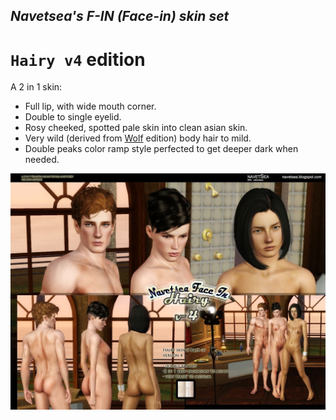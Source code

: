 ## _Navetsea's F-IN (Face-in) skin set_
# `Hairy v4` edition

A 2 in 1 skin:

- Full lip, with wide mouth corner.
- Double to single eyelid.
- Rosy cheeked, spotted pale skin into clean asian skin.
- Very wild (derived from [Wolf](/mods/22%20Wolf) edition) body hair to mild.
- Double peaks color ramp style perfected to get deeper dark when needed.

![Hairy v4](/preview-images/23%20Hairy%20v4.jpg)
